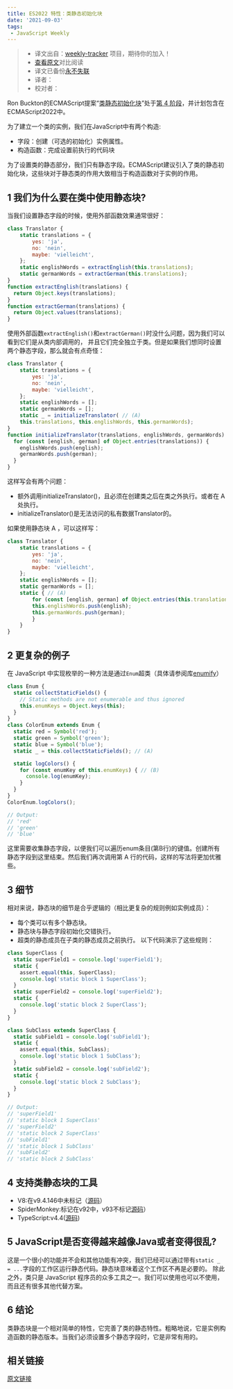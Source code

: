 ```yaml
---
title: ES2022 特性：类静态初始化块
date: '2021-09-03'
tags:
 - JavaScript Weekly
---
```

> * 译文出自：[weekly-tracker](https://github.com/FEDarling/weekly-tracker) 项目，期待你的加入！
> * [查看原文](https://2ality.com/2021/09/class-static-block.html)对比阅读
> * 译文已备份[永不失联]()
> * 译者：
> * 校对者：

Ron Buckton的ECMAScript提案“[类静态初始化块](https://github.com/tc39/proposal-class-static-block)”处于[第 4 阶段](https://exploringjs.com/impatient-js/ch_history.html#tc39-process)，并计划包含在ECMAScript2022中。


为了建立一个类的实例，我们在JavaScript中有两个构造:
- 字段：创建（可选的初始化）实例属性。
- 构造函数：完成设置前执行的代码块

为了设置类的静态部分，我们只有静态字段。ECMAScript建议引入了类的静态初始化块，这些块对于静态类的作用大致相当于构造函数对于实例的作用。


## 1 我们为什么要在类中使用静态块?

当我们设置静态字段的时候，使用外部函数效果通常很好：

```js
class Translator {
    static translations = {
        yes: 'ja',
        no: 'nein',
        maybe: 'vielleicht',
    };
    static englishWords = extractEnglish(this.translations);
    static germanWords = extractGerman(this.translations);
}
function extractEnglish(translations) {
  return Object.keys(translations);
}
function extractGerman(translations) {
  return Object.values(translations);
}
```

使用外部函数`extractEnglish()`和`extractGerman()`时没什么问题，因为我们可以看到它们是从类内部调用的， 并且它们完全独立于类。但是如果我们想同时设置两个静态字段，那么就会有点奇怪：

```js
class Translator {
    static translations = {
        yes: 'ja',
        no: 'nein',
        maybe: 'vielleicht',
    };
    static englishWords = [];
    static germanWords = [];
    static _ = initializeTranslator( // (A)
    this.translations, this.englishWords, this.germanWords);
}
function initializeTranslator(translations, englishWords, germanWords) {
  for (const [english, german] of Object.entries(translations)) {
    englishWords.push(english);
    germanWords.push(german);
  }
}
```

这样写会有两个问题：
- 额外调用initializeTranslator()，且必须在创建类之后在类之外执行。或者在 A 处执行。
- initializeTranslator()是无法访问的私有数据Translator的。

如果使用静态块 A ，可以这样写：

```js
class Translator {
    static translations = {
        yes: 'ja',
        no: 'nein',
        maybe: 'vielleicht',
    };
    static englishWords = [];
    static germanWords = [];
    static { // (A)
        for (const [english, german] of Object.entries(this.translations)) {
        this.englishWords.push(english);
        this.germanWords.push(german);
        }
    }
}

```

## 2 更复杂的例子

在 JavaScript 中实现枚举的一种方法是通过`Enum`超类（具体请参阅库[enumify](https://github.com/rauschma/enumify)）

```js
class Enum {
  static collectStaticFields() {
    // Static methods are not enumerable and thus ignored
    this.enumKeys = Object.keys(this);
  }
}
class ColorEnum extends Enum {
  static red = Symbol('red');
  static green = Symbol('green');
  static blue = Symbol('blue');
  static _ = this.collectStaticFields(); // (A)

  static logColors() {
    for (const enumKey of this.enumKeys) { // (B)
      console.log(enumKey);
    }
  }
}
ColorEnum.logColors();

// Output:
// 'red'
// 'green'
// 'blue'
```

这里需要收集静态字段，以便我们可以遍历enum条目(第B行)的键值。创建所有静态字段到这里结束。然后我们再次调用第 A 行的代码，这样的写法将更加优雅些。

## 3 细节

相对来说，静态块的细节是合乎逻辑的（相比更复杂的规则例如实例成员）：
- 每个类可以有多个静态块。
- 静态块与静态字段初始化交错执行。
- 超类的静态成员在子类的静态成员之前执行。
以下代码演示了这些规则：

```js
class SuperClass {
  static superField1 = console.log('superField1');
  static {
    assert.equal(this, SuperClass);
    console.log('static block 1 SuperClass');
  }
  static superField2 = console.log('superField2');
  static {
    console.log('static block 2 SuperClass');
  }
}

class SubClass extends SuperClass {
  static subField1 = console.log('subField1');
  static {
    assert.equal(this, SubClass);
    console.log('static block 1 SubClass');
  }
  static subField2 = console.log('subField2');
  static {
    console.log('static block 2 SubClass');
  }
}

// Output:
// 'superField1'
// 'static block 1 SuperClass'
// 'superField2'
// 'static block 2 SuperClass'
// 'subField1'
// 'static block 1 SubClass'
// 'subField2'
// 'static block 2 SubClass'
```

## 4 支持类静态块的工具

- V8:在v9.4.146中未标记（[源码](https://github.com/tc39/proposal-class-static-block#stage-4-entrance-criteria)）
- SpiderMonkey:标记在v92中，v93不标记[源码](https://github.com/tc39/proposal-class-static-block#stage-4-entrance-criteria)）
- TypeScript:v4.4([源码](https://devblogs.microsoft.com/typescript/announcing-typescript-4-4-rc/))

## 5 JavaScript是否变得越来越像Java或者变得很乱?

这是一个很小的功能并不会和其他功能有冲突，我们已经可以通过带有`static _ = ...`字段的工作区运行静态代码。静态块意味着这个工作区不再是必要的。
除此之外，类只是 JavaScript 程序员的众多工具之一。我们可以使用也可以不使用，而且还有很多其他代替方案。

## 6 结论

类静态块是一个相对简单的特性，它完善了类的静态特性。粗略地说，它是实例构造函数的静态版本。当我们必须设置多个静态字段时，它是非常有用的。

## 相关链接 

[原文链接](https://2ality.com/2021/09/class-static-block.html)
